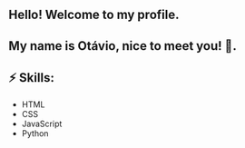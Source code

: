 ## Hello! Welcome to my profile.

## My name is Otávio, nice to meet you! 🙂.

## ⚡ Skills:
- HTML
- CSS
- JavaScript
- Python
